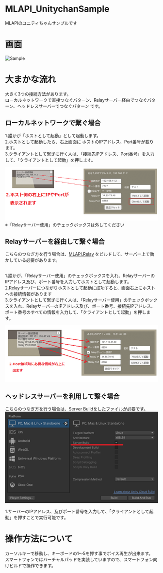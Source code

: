 # MLAPI_UnitychanSample
MLAPIのユニティちゃんサンプルです

# 画面
![Sample](docs/Sample.gif "Sample")


# 大まかな流れ
大きく3つの接続方法があります。<br />
ローカルネットワークで直接つなぐパターン、Relayサーバー経由でつなぐパターン、ヘッドレスサーバーでつなぐパターン です。<br />


## ローカルネットワークで繋ぐ場合
1.誰かが「ホストとして起動」として起動します。 <br />
2.ホストとして起動したら、右上画面に ホストのIPアドレス、Port番号が載ります。<br />
3.クライアントとして繋ぎに行く人は、「接続先IPアドレス、Port番号」を入力して、「クライアントとして起動」を押します。<br />

![](docs/LANHost.png) <br />
※「Relayサーバー使用」のチェックボックスは外してください

## Relayサーバーを経由して繋ぐ場合

こちらのつなぎ方を行う場合は、[MLAPI.Relay](https://github.com/MidLevel/MLAPI.Relay) をビルドして、サーバー上で動かしている必要があります。<br />
<br />

1.誰かが、「Relayサーバー使用」のチェックボックスを入れ、RelayサーバーのIPアドレス及び、ポート番号を入力してホストとして起動します。<br />
2.Relayサーバーにつながりホストとして起動に成功すると、画面右上にホストへの接続情報があります<br />
3.クライアントとして繋ぎに行く人は、「Relayサーバー使用」のチェックボックスを入れ、RelayサーバーのIPアドレス及び、ポート番号、接続先IPアドレス、ポート番号のすべての情報を入力して、「クライアントとして起動」を押します。<br />

![](docs/Relay_Host.png) <br />

## ヘッドレスサーバーを利用して繋ぐ場合

こちらのつなぎ方を行う場合は、Server Buildをしたファイルが必要です。<br />
![](docs/ServerBuild.png) <br />


1.サーバーのIPアドレス、及びポート番号を入力して、「クライアントとして起動」を押すことで実行可能です。

# 操作方法について
カーソルキーで移動し、キーボードの1～5を押す事でボイス再生が出来ます。<br />
スマートフォンではバーチャルパッドを実装していますので、スマートフォン向けビルドで操作できます。<br />


